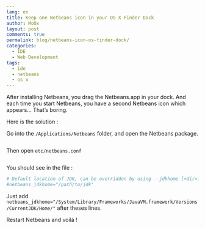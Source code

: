 ```yaml
---
lang: en
title: Keep one Netbeans icon in your OS X Finder Dock
author: MoOx
layout: post
comments: true
permalink: blog/netbeans-icon-os-finder-dock/
categories:
  - IDE
  - Web Development
tags:
  - ide
  - netbeans
  - os x
---
```

After installing Netbeans, you drag the Netbeans.app in your dock. And each time you start Netbeans, you have a second Netbeans icon which appears… That’s boring.

Here is the solution :

Go into the `/Applications/Netbeans` folder, and open the Netbeans package.

<figure class="flex-media--unknown">
    <a href="medias/2011/10/open-netbeans-package.png">
        <img class="flex-media__item" src="medias/2011/10/open-netbeans-package.png" alt="" title="Open Netbeans.app package" />
    </a>
</figure>

Then open `etc/netbeans.conf`

<figure class="flex-media--unknown">
    <a href="medias/2011/10/open-netbeans-conf.png">
        <img class="flex-media__item" src="medias/2011/10/open-netbeans-conf.png" alt="" title="Edit netbeans.conf" />
    </a>
</figure>

You should see in the file :

```bash
# Default location of JDK, can be overridden by using --jdkhome [<dir>:
#netbeans_jdkhome="/path/to/jdk"
```
Just add `netbeans_jdkhome="/System/Library/Frameworks/JavaVM.framework/Versions/CurrentJDK/Home/"` after theses lines.

Restart Netbeans and voilà !
